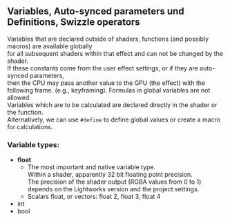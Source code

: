 ## Variables, Auto-synced parameters und Definitions, Swizzle operators

Variables that are declared outside of shaders, functions (and possibly macros) are available globally  
for all subsequent shaders within that effect and can not be changed by the shader.  
If these constants come from the user effect settings, or if they are auto-synced parameters,  
then the CPU may pass another value to the GPU (the effect) with the following frame. (e.g., keyframing).
Formulas in global variables are not allowed.  
Variables which are to be calculated are declared directly in the shader or the function.  
Alternatively, we can use `#define` to define global values or create a macro for calculations.  


### Variable types:
- **float**  
  - The most important and native variable type.  
    Within a shader, apparently 32 bit floating point precision.  
    The precision of the shader output (RGBA values from 0 to 1) depends on the Lightworks version and the project settings.  
  - Scalars float,  or vectors: float 2, float 3, float 4
- int
- bool


